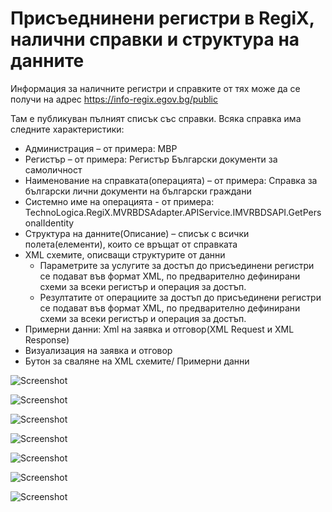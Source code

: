 # Присъеднинени регистри в RegiX, налични справки и структура на данните
Информация за наличните регистри и справките от тях може да се получи на адрес https://info-regix.egov.bg/public

Там е публикуван пълният списък със справки. Всяка справка има следните характеристики:
* Администрация – от примера: МВР
* Регистър – от примера: Регистър Български документи за самоличност
* Наименование на справката(операцията) – от примера: Справка за български лични документи на български граждани
* Системно име на операцията - от примера: TechnoLogica.RegiX.MVRBDSAdapter.APIService.IMVRBDSAPI.GetPersonalIdentity
* Структура на данните(Описание) – списък с всички полета(елементи), които се връщат от справката
* XML схемите, описващи структурите от данни
   * Параметрите за услугите за достъп до присъединени регистри се подават във формат XML, по предварително дефинирани схеми за всеки регистър и операция за достъп.
   * Резултатите от операциите за достъп до присъединени регистри се подават във формат XML, по предварително дефинирани схеми за всеки регистър и операция за достъп.
*  Примерни данни: Xml на заявка и отговор(XML Request и XML Response)
*  Визуализация на заявка и отговор
*  Бутон за сваляне на XML схемите/ Примерни данни

   
![Screenshot](api/marked/screenshots/image01_1.png)

![Screenshot](api/marked/screenshots/image01_2.png)

![Screenshot](api/marked/screenshots/image01_3.png)

![Screenshot](api/marked/screenshots/image01_4.png)

![Screenshot](api/marked/screenshots/image01_5.png)

![Screenshot](api/marked/screenshots/image01_6.png)

![Screenshot](api/marked/screenshots/image01_7.png)
